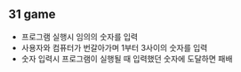 ## 31 game

- 프로그램 실행시 임의의 숫자를 입력
- 사용자와 컴퓨터가 번갈아가며 1부터 3사이의 숫자를 입력
- 숫자 입력시 프로그램이 실행될 때 입력했던 숫자에 도달하면 패배